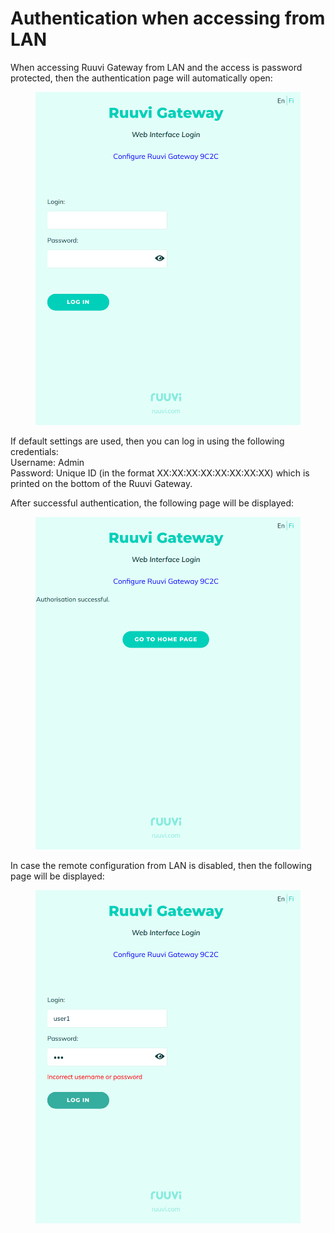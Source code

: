 # Authentication when accessing from LAN

When accessing Ruuvi Gateway from LAN and the access is password protected, then the authentication page will automatically open:

<figure><img src="../.gitbook/assets/image (2).png" alt=""><figcaption></figcaption></figure>

If default settings are used, then you can log in using the following credentials:\
Username: Admin\
Password: Unique ID (in the format XX:XX:XX:XX:XX:XX:XX:XX) which is printed on the bottom of the Ruuvi Gateway.

After successful authentication, the following page will be displayed:

<figure><img src="../.gitbook/assets/image (53).png" alt=""><figcaption></figcaption></figure>

In case the remote configuration from LAN is disabled, then the following page will be displayed:

<figure><img src="../.gitbook/assets/image (14).png" alt=""><figcaption></figcaption></figure>
